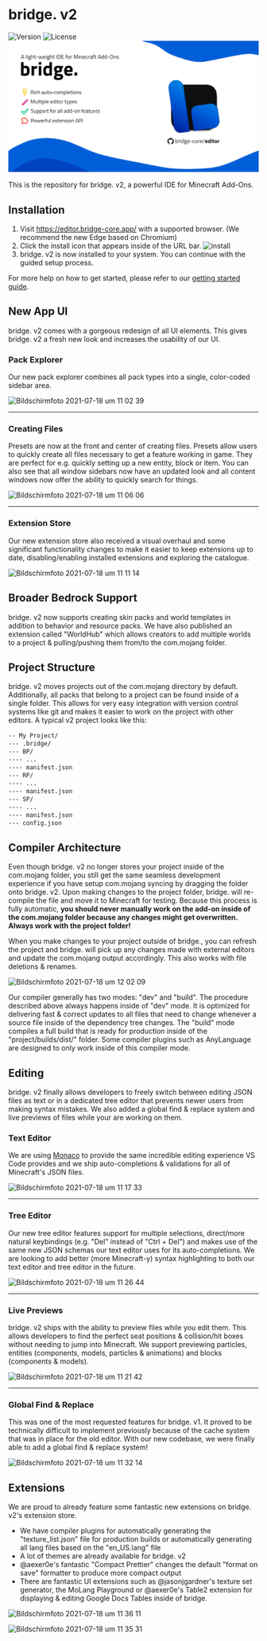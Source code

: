 # bridge. v2

![Version](https://img.shields.io/github/v/release/bridge-core/editor?style=for-the-badge&label=Version&message=Test&color=005bc9&labelColor=121212)
![License](https://img.shields.io/static/v1?style=for-the-badge&label=License&message=GPL-3.0&color=005bc9&labelColor=121212)
<a href="https://editor.bridge-core.app/">
    <img src="./public/img/social-preview.png">
</a>

This is the repository for bridge. v2, a powerful IDE for Minecraft Add-Ons.

## Installation

1. Visit https://editor.bridge-core.app/ with a supported browser. (We recommend the new Edge based on Chromium)
2. Click the install icon that appears inside of the URL bar.
   ![install](https://user-images.githubusercontent.com/33347616/126063371-5efd5c57-a8dc-4ac2-83ed-bed60fc44d93.png)
3. bridge. v2 is now installed to your system. You can continue with the guided setup process.

For more help on how to get started, please refer to our [getting started guide](https://bridge-core.app/editor-docs/getting-started/#setting-up-bridge).

## New App UI

bridge. v2 comes with a gorgeous redesign of all UI elements. This gives bridge. v2 a fresh new look and increases the usability of our UI.

### Pack Explorer

Our new pack explorer combines all pack types into a single, color-coded sidebar area.

![Bildschirmfoto 2021-07-18 um 11 02 39](https://user-images.githubusercontent.com/33347616/126061729-deb8f6d9-600c-4e8b-9a8a-707ef37135af.png)

---

### Creating Files

Presets are now at the front and center of creating files. Presets allow users to quickly create all files necessary to get a feature working in game. They are perfect for e.g. quickly setting up a new entity, block or item. You can also see that all window sidebars now have an updated look and all content windows now offer the ability to quickly search for things.

![Bildschirmfoto 2021-07-18 um 11 06 06](https://user-images.githubusercontent.com/33347616/126061807-c1015a5a-1f4d-4859-97ca-833fa727093e.png)

---

### Extension Store

Our new extension store also received a visual overhaul and some significant functionality changes to make it easier to keep extensions up to date, disabling/enabling installed extensions and exploring the catalogue.

![Bildschirmfoto 2021-07-18 um 11 11 14](https://user-images.githubusercontent.com/33347616/126061944-3d608d0f-dd4d-4b53-ba68-1b764b5df36d.png)

## Broader Bedrock Support

bridge. v2 now supports creating skin packs and world templates in addition to behavior and resource packs. We have also published an extension called "WorldHub" which allows creators to add multiple worlds to a project & pulling/pushing them from/to the com.mojang folder.

## Project Structure

bridge. v2 moves projects out of the com.mojang directory by default. Additionally, all packs that belong to a project can be found inside of a single folder. This allows for very easy integration with version control systems like git and makes it easier to work on the project with other editors. A typical v2 project looks like this:

```
-- My Project/
--- .bridge/
--- BP/
---- ...
---- manifest.json
--- RP/
---- ...
---- manifest.json
--- SP/
---- ...
---- manifest.json
--- config.json
```

## Compiler Architecture

Even though bridge. v2 no longer stores your project inside of the com.mojang folder, you still get the same seamless development experience if you have setup com.mojang syncing by dragging the folder onto bridge. v2. Upon making changes to the project folder, bridge. will re-compile the file and move it to Minecraft for testing. Because this process is fully automatic, **you should never manually work on the add-on inside of the com.mojang folder because any changes might get overwritten. Always work with the project folder!**

When you make changes to your project outside of bridge., you can refresh the project and bridge. will pick up any changes made with external editors and update the com.mojang output accordingly. This also works with file deletions & renames.

![Bildschirmfoto 2021-07-18 um 12 02 09](https://user-images.githubusercontent.com/33347616/126063144-656afc65-b3ab-424d-9188-124977bf3061.png)

Our compiler generally has two modes: "dev" and "build". The procedure described above always happens inside of "dev" mode. It is optimized for delivering fast & correct updates to all files that need to change whenever a source file inside of the dependency tree changes. The "build" mode compiles a full build that is ready for production inside of the "project/builds/dist/" folder. Some compiler plugins such as AnyLanguage are designed to only work inside of this compiler mode.

## Editing

bridge. v2 finally allows developers to freely switch between editing JSON files as text or in a dedicated tree editor that prevents newer users from making syntax mistakes. We also added a global find & replace system and live previews of files while your are working on them.

### Text Editor

We are using [Monaco](https://microsoft.github.io/monaco-editor/index.html) to provide the same incredible editing experience VS Code provides and we ship auto-completions & validations for all of Minecraft's JSON files.

![Bildschirmfoto 2021-07-18 um 11 17 33](https://user-images.githubusercontent.com/33347616/126062057-5ae6f5fb-0938-4828-89a3-b9df25b22f4a.png)

---

### Tree Editor

Our new tree editor features support for multiple selections, direct/more natural keybindings (e.g. "Del" instead of "Ctrl + Del") and makes use of the same new JSON schemas our text editor uses for its auto-completions. We are looking to add better (more Minecraft-y) syntax highlighting to both our text editor and tree editor in the future.

![Bildschirmfoto 2021-07-18 um 11 26 44](https://user-images.githubusercontent.com/33347616/126062278-329c6a3a-a727-4076-aeae-b60984f59ade.png)

---

### Live Previews

bridge. v2 ships with the ability to preview files while you edit them. This allows developers to find the perfect seat positions & collision/hit boxes without needing to jump into Minecraft. We support previewing particles, entities (components, models, particles & animations) and blocks (components & models).

![Bildschirmfoto 2021-07-18 um 11 21 42](https://user-images.githubusercontent.com/33347616/126062149-4975573c-ebf9-4baf-8510-d55a7d2db538.png)

---

### Global Find & Replace

This was one of the most requested features for bridge. v1. It proved to be technically difficult to implement previously because of the cache system that was in place for the old editor. With our new codebase, we were finally able to add a global find & replace system!

![Bildschirmfoto 2021-07-18 um 11 32 14](https://user-images.githubusercontent.com/33347616/126062374-c8ee8c2b-627d-4b94-bcaa-227099eaace8.png)

## Extensions

We are proud to already feature some fantastic new extensions on bridge. v2's extension store.

-   We have compiler plugins for automatically generating the "texture_list.json" file for production builds or automatically generating all lang files based on the "en_US.lang" file
-   A lot of themes are already available for bridge. v2
-   @aexer0e's fantastic "Compact Prettier" changes the default "format on save" formatter to produce more compact output
-   There are fantastic UI extensions such as @jasonjgardner's texture set generator, the MoLang Playground or @aexer0e's Table2 extension for displaying & editing Google Docs Tables inside of bridge.

![Bildschirmfoto 2021-07-18 um 11 36 11](https://user-images.githubusercontent.com/33347616/126062619-d870149d-edd4-40d6-83d8-7a34dc666e9d.png)

![Bildschirmfoto 2021-07-18 um 11 35 31](https://user-images.githubusercontent.com/33347616/126062615-8cd0b711-987c-4857-9890-8bb9b6608813.png)
